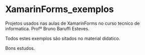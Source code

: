 # XamarinForms_exemplos

Projetos usados nas aulas de XamarinForms no curso tecnico de informatica. 
Profº Bruno Baruffi Esteves. 

Todos estes exemplos são sitados no material didatico. 

Bons estudos.
